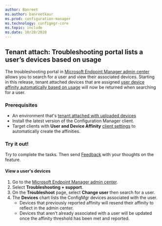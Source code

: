```yaml
---
author: Banreet
ms.author: banreetkaur
ms.prod: configuration-manager
ms.technology: configmgr-core
ms.topic: include
ms.date: 10/28/2020
---
```


## <a name="bkmk_uda"></a> Tenant attach: Troubleshooting portal lists a user’s devices based on usage
<!--6974300-->
The troubleshooting portal in [Microsoft Endpoint Manager admin center](https://endpoint.microsoft.com/) allows you to search for a user and view their associated devices. Starting in this release, tenant attached devices that are assigned [user device affinity automatically based on usage](../../../../../apps/deploy-use/link-users-and-devices-with-user-device-affinity.md#set-up-the-site-to-automatically-create-user-device-affinities) will now be returned when searching for a user.

### Prerequisites

- An environment that's [tenant attached with uploaded devices](../../../../../tenant-attach/device-sync-actions.md)
- Install the latest version of the Configuration Manager client.
- Target clients with **User and Device Affinity** [client settings](../../../../clients/deploy/about-client-settings.md#user-and-device-affinity) to automatically create the affinities.

### Try it out!

Try to complete the tasks. Then send [Feedback](../../technical-preview-2003.md#bkmk_feedback) with your thoughts on the feature.

#### View a user's devices

1. Go to the  [Microsoft Endpoint Manager admin center](https://endpoint.microsoft.com/).
1. Select **Troubleshooting + support**.
1. On the **Troubleshoot** page, select **Change user** then search for a user.
1. The **Devices** chart lists the ConfigMgr devices associated with the user.  
   - Devices that previously reported affinity will resend their affinity to reflect in the admin center.
   - Devices that aren't already associated with a user will be updated once the affinity threshold has been met and reported.
